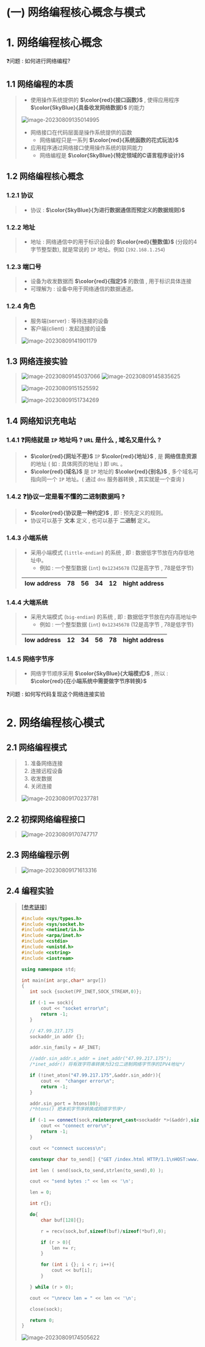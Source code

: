 # (一) 网络编程核心概念与模式

# 1. 网络编程核心概念

❓问题 : 如何进行网络编程?

## 1.1 网络编程的本质

>- 使用操作系统提供的 **$\color{red}{接口函数}$** , 使得应用程序 **$\color{SkyBlue}{具备收发网络数据}$** 的能力
>
><img src="./assets/image-20230809135014995.png" alt="image-20230809135014995" />
>
>- 网络接口在代码层面是操作系统提供的函数
>   - 网络编程只是一系列 **$\color{red}{系统函数的花式玩法}$**
>- 应用程序通过网络接口使用操作系统的联网能力
>   - 网络编程是 **$\color{SkyBlue}{特定领域的C语言程序设计}$**

## 1.2 网络编程核心概念

### 1.2.1 协议

>- 协议 : **$\color{SkyBlue}{为进行数据通信而预定义的数据规则}$**

### 1.2.2 地址

>- 地址 : 网络通信中的用于标识设备的 **$\color{red}{整数值}$** (分段的4字节整型数), 就是常说的 `IP` 地址。例如 (`192.168.1.254`)

### 1.2.3 端口号 

> - 设备为收发数据而 **$\color{red}{指定}$** 的数值 , 用于标识具体连接
> - 可理解为 : 设备中用于网络通信的数据通道。

### 1.2.4 角色

>- 服务端(server) : 等待连接的设备
>- 客户端(client) : 发起连接的设备
>
> <img src="./assets/image-20230809141901179.png" alt="image-20230809141901179" />

## 1.3 网络连接实验

><img src="./assets/image-20230809145037066.png" alt="image-20230809145037066" />
>
><img src="./assets/image-20230809145835625.png" alt="image-20230809145835625" />
>
>![image-20230809151525592](./assets/image-20230809151525592.png)
>
><img src="./assets/image-20230809151734269.png" alt="image-20230809151734269" />

## 1.4 网络知识充电站

### 1.4.1 ❓网络就是 `IP` 地址吗 ? `URL` 是什么 , 域名又是什么 ?

>- **$\color{red}{网址不是}$** `IP` **$\color{red}{地址}$** , 是 **网络信息资源** 的地址 ( 如 : 具体网页的地址 ) 即 `URL` 。
>- **$\color{red}{域名}$** 是 `IP` 地址的 **$\color{red}{别名}$** , 多个域名可指向同一个 `IP` 地址。( 通过 `dns` 服务器转换 , 其实就是一个查询 )

### 1.4.2 ❓协议一定是看不懂的二进制数据吗 ?

>- **$\color{red}{协议是一种约定}$** , 即 : 预先定义的规则。
>- 协议可以基于 **文本** 定义 , 也可以基于 **二进制** 定义。

### 1.4.3 小端系统

> - 采用小端模式 (`little-endian`) 的系统 , 即 : 数据低字节放在内存低地址中。
>   - 例如 : 一个整型数据 (`int`) `0x12345678` (12是高字节 , 78是低字节)
>
> | low address |  78  |  56  |  34  |  12  | hight address |
> | :---------: | :--: | :--: | :--: | :--: | :-----------: |
>
> 

### 1.4.4 大端系统

> - 采用大端模式 (`big-endian`) 的系统 , 即 : 数据低字节放在内存高地址中
>   - 例如 : 一个整型数据 (`int`) `0x12345678` (12是高字节 , 78是低字节)
>
> | low address |  12  |  34  |  56  |  78  | hight address |
> | :---------: | :--: | :--: | :--: | :--: | :-----------: |

### 1.4.5 网络字节序

>- 网络字节顺序采用 **$\color{SkyBlue}{大端模式}$** , 所以 : **$\color{red}{在小端系统中需要做字节序转换}$**

❓问题 : 如何写代码复现这个网络连接实验

# 2. 网络编程核心模式

## 2.1 网络编程模式

>1. 准备网络连接
>2. 连接远程设备
>3. 收发数据
>4. 关闭连接
>
><img src="./assets/image-20230809170237781.png" alt="image-20230809170237781" />

## 2.2 初探网络编程接口

><img src="./assets/image-20230809170747717.png" alt="image-20230809170747717" />

## 2.3 网络编程示例

><img src="./assets/image-20230809171613316.png" alt="image-20230809171613316" />

## 2.4 编程实验

>[[参考链接]](https://github.com/WONGZEONJYU/STU_LINUX_NETWORK/blob/main/1.stu_socket/first-socket.cpp)
>
>```c++
>#include <sys/types.h>
>#include <sys/socket.h>
>#include <netinet/in.h>
>#include <arpa/inet.h>
>#include <cstdio>
>#include <unistd.h>
>#include <cstring>
>#include <iostream>
>
>using namespace std;
>
>int main(int argc,char* argv[]) 
>{
>    int sock {socket(PF_INET,SOCK_STREAM,0)};
>
>    if (-1 == sock){
>        cout << "socket error\n";
>        return -1;
>    }
>
>    // 47.99.217.175
>    sockaddr_in addr {};
>
>    addr.sin_family = AF_INET;
>
>    //addr.sin_addr.s_addr = inet_addr("47.99.217.175");
>    /*inet_addr() 将有效字符串转换为32位二进制网络字节序的IPV4地址*/
>
>    if (!inet_aton("47.99.217.175",&addr.sin_addr)){
>        cout <<  "changer error\n";
>        return -1;
>    }
>
>    addr.sin_port = htons(80);
>    /*htons() 把本机字节序转换成网络字节序*/
>
>    if (-1 == connect(sock,reinterpret_cast<sockaddr *>(&addr),sizeof(addr)) ){
>        cout << "connect error\n";
>        return -1;
>    }
>
>    cout << "connect success\n";
>
>    constexpr char to_send[] {"GET /index.html HTTP/1.1\nHOST:www.dt4sw.com\nUser-Agent: TEST\nConnection:close\n\n"};
>
>    int len ( send(sock,to_send,strlen(to_send),0) );
>
>    cout << "send bytes :" << len << '\n';
>
>    len = 0;
>
>    int r{};
>
>    do{   
>        char buf[128]{};
>
>        r = recv(sock,buf,sizeof(buf)/sizeof(*buf),0);
>
>        if (r > 0){
>            len += r;
>        }
>
>        for (int i {}; i < r; i++){
>            cout << buf[i];
>        }
>
>    } while (r > 0);
>
>    cout << "\nrecv len = " << len << '\n';
>
>    close(sock);
>
>    return 0;
>}
>
>```
>
><img src="./assets/image-20230809174505622.png" alt="image-20230809174505622" />

